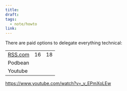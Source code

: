 ```yaml
---
title: 
draft: 
tags:
  - note/howto
link:
---
```

There are paid options to delegate everything technical:

|                                                                          |     |     |
| ------------------------------------------------------------------------ | --- | --- |
| [RSS.com](https://rss.com/blog/how-to-create-an-rss-feed-for-a-podcast/) | 16  | 18  |
| Podbean                                                                  |     |     |
| Youtube                                                                  |     |     |
https://www.youtube.com/watch?v=_v_EPmXoLEw